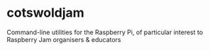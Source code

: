 # cotswoldjam
Command-line utilities for the Raspberry Pi, of particular interest to Raspberry Jam organisers &amp; educators
